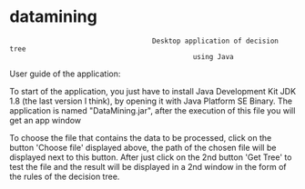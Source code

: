# datamining
                                       Desktop application of decision tree
                                                 using Java 



User guide of the application:

To start of the application, you just have to install Java Development Kit JDK 1.8 (the last version I think), by opening it with Java Platform SE Binary.
The application is named "DataMining.jar", after the execution of this file you will get an app window

To choose the file that contains the data to be processed, click on the button
'Choose file' displayed above, the path of the chosen file will be displayed next to this button.
After just click on the 2nd button 'Get Tree' to test the file and the result will be displayed in a 2nd window in the form of the rules of the decision tree.
